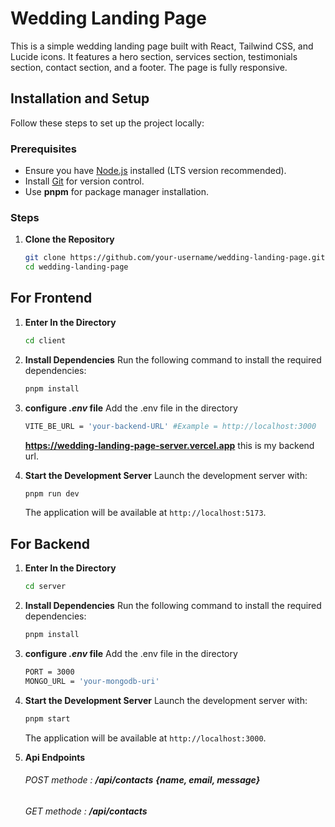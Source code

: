 # Wedding Landing Page

This is a simple wedding landing page built with React, Tailwind CSS, and Lucide icons. It features a hero section, services section, testimonials section, contact section, and a footer. The page is fully responsive.

## Installation and Setup

Follow these steps to set up the project locally:

### Prerequisites
- Ensure you have [Node.js](https://nodejs.org/) installed (LTS version recommended).
- Install [Git](https://git-scm.com/) for version control.
- Use **pnpm** for package manager installation.

### Steps

1. **Clone the Repository**
    ```bash
    git clone https://github.com/your-username/wedding-landing-page.git
    cd wedding-landing-page
    ```
## For Frontend
1. **Enter In the Directory**
    ```bash
    cd client
    ```

2. **Install Dependencies**
    Run the following command to install the required dependencies:
    ```bash
    pnpm install
    ```
3. **configure *.env* file**
    Add the .env file in the directory
    ```bash
    VITE_BE_URL = 'your-backend-URL' #Example = http://localhost:3000
    ```
    **https://wedding-landing-page-server.vercel.app** this is my backend url.

4. **Start the Development Server**
    Launch the development server with:
    ```bash
    pnpm run dev
    ```
    The application will be available at `http://localhost:5173`.

## For Backend
1. **Enter In the Directory**
    ```bash
    cd server
    ```
2. **Install Dependencies**
    Run the following command to install the required dependencies:
    ```bash
    pnpm install
    ```
3. **configure *.env* file**
    Add the .env file in the directory
    ```bash
    PORT = 3000
    MONGO_URL = 'your-mongodb-uri'
    ```

4. **Start the Development Server**
    Launch the development server with:
    ```bash
    pnpm start
    ```
    The application will be available at `http://localhost:3000`.



5. **Api Endpoints**
    ###### POST methode :    **/api/contacts** ***{name, email, message}***
    ###### GET methode :     **/api/contacts**


